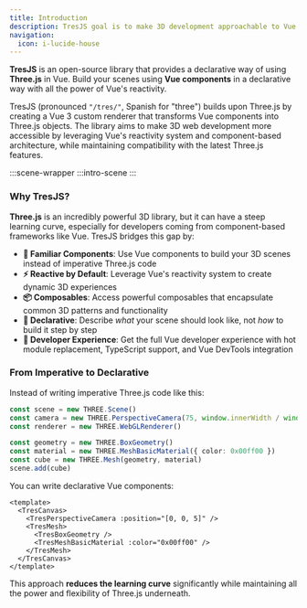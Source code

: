 ```yaml
---
title: Introduction
description: TresJS goal is to make 3D development approachable to Vue developers by using familiar concepts, like components and composables, reducing the Three.js learning curve.
navigation:
  icon: i-lucide-house
---
```


**TresJS** is an open-source library that provides a declarative way of using **Three.js** in Vue. Build your scenes using **Vue components** in a declarative way with all the power of Vue's reactivity.

TresJS (pronounced `"/tres/"`, Spanish for "three") builds upon Three.js by creating a Vue 3 custom renderer that transforms Vue components into Three.js objects. The library aims to make 3D web development more accessible by leveraging Vue's reactivity system and component-based architecture, while maintaining compatibility with the latest Three.js features.

:::scene-wrapper
  :::intro-scene
:::


### Why TresJS?

**Three.js** is an incredibly powerful 3D library, but it can have a steep learning curve, especially for developers coming from component-based frameworks like Vue. TresJS bridges this gap by:

- **🧩 Familiar Components**: Use Vue components to build your 3D scenes instead of imperative Three.js code
- **⚡ Reactive by Default**: Leverage Vue's reactivity system to create dynamic 3D experiences
- **📦 Composables**: Access powerful composables that encapsulate common 3D patterns and functionality
- **🎯 Declarative**: Describe *what* your scene should look like, not *how* to build it step by step
- **🔧 Developer Experience**: Get the full Vue developer experience with hot module replacement, TypeScript support, and Vue DevTools integration

### From Imperative to Declarative

Instead of writing imperative Three.js code like this:

```ts [scene.ts]
const scene = new THREE.Scene()
const camera = new THREE.PerspectiveCamera(75, window.innerWidth / window.innerHeight, 0.1, 1000)
const renderer = new THREE.WebGLRenderer()

const geometry = new THREE.BoxGeometry()
const material = new THREE.MeshBasicMaterial({ color: 0x00ff00 })
const cube = new THREE.Mesh(geometry, material)
scene.add(cube)
```

You can write declarative Vue components:

```vue
<template>
  <TresCanvas>
    <TresPerspectiveCamera :position="[0, 0, 5]" />
    <TresMesh>
      <TresBoxGeometry />
      <TresMeshBasicMaterial :color="0x00ff00" />
    </TresMesh>
  </TresCanvas>
</template>
```

This approach **reduces the learning curve** significantly while maintaining all the power and flexibility of Three.js underneath.

 
